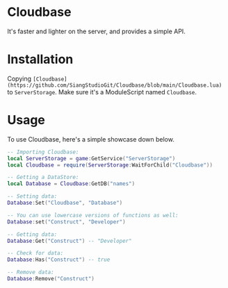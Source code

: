 # Cloudbase
It's faster and lighter on the server, and provides a simple API.
# Installation
Copying ```[Cloudbase](https://github.com/SiangStudioGit/Cloudbase/blob/main/Cloudbase.lua)``` to ```ServerStorage```. Make sure it's a ModuleScript named ```Cloudbase```.
# Usage
To use Cloudbase, here's a simple showcase down below.
```lua
-- Importing Cloudbase:
local ServerStorage = game:GetService("ServerStorage")
local Cloudbase = require(ServerStorage:WaitForChild("Cloudbase"))

-- Getting a DataStore:
local Database = Cloudbase:GetDB("names")

-- Setting data:
Database:Set("Cloudbase", "Database")

-- You can use lowercase versions of functions as well:
Database:set("Construct", "Developer")

-- Getting data:
Database:Get("Construct") -- "Developer"

-- Check for data:
Database:Has("Construct") -- true

-- Remove data:
Database:Remove("Construct")
